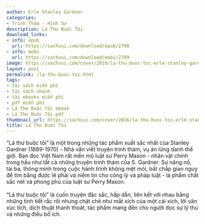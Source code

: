 ```yaml
---
author: Erle Stanley Gardner
categories:
- Trinh Thám - Hình Sự
description: Lá Thư Buộc Tội​
download_links:
- info: epub
  url: https://sachvui.com/download/epub/2708
- info: mobi
  url: https://sachvui.com/download/mobi/2709
image: https://sachvui.com/cover/2016/la-thu-buoc-toi-erle-stanley-gardner.jpg
layout: post
permalink: /la-thu-buoc-toi.html
tags:
- tải sách miễn phí
- tải sách nhanh
- tải ebooks miễn phí
- pdf miễn phí
- Lá Thư Buộc Tội​ ebook
- Lá Thư Buộc Tội​ pdf
thumbnail_url: https://sachvui.com/cover/2016/la-thu-buoc-toi-erle-stanley-gardner.jpg
title: Lá Thư Buộc Tội​
---
```


 <div class="item-desc text-justify"> <p>“Lá thư buộc tội” là một trong những tác phẩm xuất sắc nhất của Stanley Gardner (1889-1970) - Nhà văn viết truyện trinh thám, vụ án lừng danh thế giới. Bạn đọc Việt Nam rất mến mộ luật sư Perry Mason - nhân vật chính trong hầu như tất cả những truyện trinh thám của S. Gardner. Sự năng nổ, tài ba, thông minh trong cuộc hành trình không mệt mỏi, bất chấp gian nguy để tìm bằng được lẽ phải và niềm tin cho công lý và pháp luật - là phẩm chất sắc nét và phong phú của luật sư Perry Mason.<br><br>“Lá thư buộc tội” là cuốn truyện đặc sắc, hấp dẫn, liên kết với nhau bằng những tình tiết rắc rối nhưng chặt chẽ như mắt xích của một cái xích, lời văn xúc tích, dịch thuật thanh thoát, tác phẩm mang đến cho người đọc sự lý thú và những điều bổ ích.<br> </p> </div>